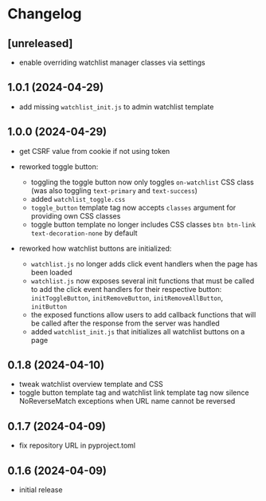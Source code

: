 # Changelog

## [unreleased]

- enable overriding watchlist manager classes via settings 

## 1.0.1 (2024-04-29)

- add missing `watchlist_init.js` to admin watchlist template

## 1.0.0 (2024-04-29)

- get CSRF value from cookie if not using token

- reworked toggle button:
	- toggling the toggle button now only toggles `on-watchlist` CSS class
	  (was also toggling `text-primary` and `text-success`)
	- added `watchlist_toggle.css`
	- `toggle_button` template tag now accepts `classes` argument for providing own
	  CSS classes
	- toggle button template no longer includes CSS classes
	  `btn btn-link text-decoration-none` by default

- reworked how watchlist buttons are initialized:
	- `watchlist.js` no longer adds click event handlers when the page has been loaded
	- `watchlist.js` now exposes several init functions that must be called to
	  add the click event handlers for their respective button: `initToggleButton`, `initRemoveButton`, `initRemoveAllButton`, `initButton`
  - the exposed functions allow users to add callback functions that will be called
    after the response from the server was handled
  - added `watchlist_init.js` that initializes all watchlist buttons on a page

## 0.1.8 (2024-04-10)

- tweak watchlist overview template and CSS
- toggle button template tag and watchlist link template tag now silence
  NoReverseMatch exceptions when URL name cannot be reversed

## 0.1.7 (2024-04-09)

- fix repository URL in pyproject.toml

## 0.1.6 (2024-04-09)

- initial release
